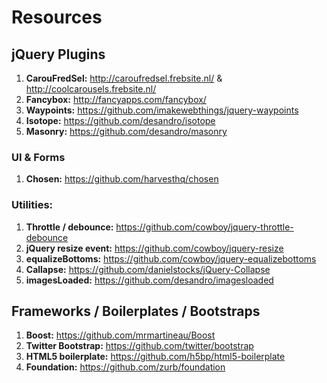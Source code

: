 # Resources

## jQuery Plugins

1. **CarouFredSel:** http://caroufredsel.frebsite.nl/ & http://coolcarousels.frebsite.nl/
2. **Fancybox:** http://fancyapps.com/fancybox/
3. **Waypoints:** https://github.com/imakewebthings/jquery-waypoints
4. **Isotope:** https://github.com/desandro/isotope
5. **Masonry:** https://github.com/desandro/masonry

### UI & Forms

1. **Chosen:** https://github.com/harvesthq/chosen

### Utilities:

1. **Throttle / debounce:** https://github.com/cowboy/jquery-throttle-debounce
2. **jQuery resize event:** https://github.com/cowboy/jquery-resize
3. **equalizeBottoms:** https://github.com/cowboy/jquery-equalizebottoms
4. **Callapse:** https://github.com/danielstocks/jQuery-Collapse
5. **imagesLoaded:** https://github.com/desandro/imagesloaded



## Frameworks / Boilerplates / Bootstraps

1. **Boost:** https://github.com/mrmartineau/Boost
2. **Twitter Bootstrap:** https://github.com/twitter/bootstrap
3. **HTML5 boilerplate:** https://github.com/h5bp/html5-boilerplate
4. **Foundation:** https://github.com/zurb/foundation

